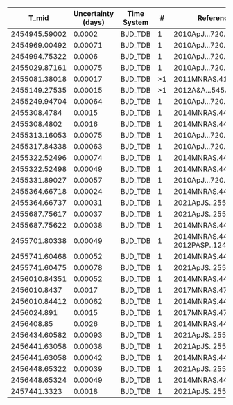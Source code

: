 |T_mid|Uncertainty (days)           |Time System|#                                            |Reference                           |
|-----|-----------------------------|-----------|---------------------------------------------|------------------------------------|
|2454945.59002|0.0002                       |BJD_TDB    |1                                            |2010ApJ...720..337S                 |
|2454969.00492|0.00071                      |BJD_TDB    |1                                            |2010ApJ...720..337S                 |
|2454994.75322|0.0006                       |BJD_TDB    |1                                            |2010ApJ...720..337S                 |
|2455029.87161|0.00075                      |BJD_TDB    |1                                            |2010ApJ...720..337S                 |
|2455081.38018|0.00017                      |BJD_TDB    |>1                                           |2011MNRAS.414.3023S                 |
|2455149.27535|0.00015                      |BJD_TDB    |>1                                           |2012A&A...545A..93S                 |
|2455249.94704|0.00064                      |BJD_TDB    |1                                            |2010ApJ...720..337S                 |
|2455308.4784|0.0015                       |BJD_TDB    |1                                            |2014MNRAS.444..776S                 |
|2455308.4802|0.0016                       |BJD_TDB    |1                                            |2014MNRAS.444..776S                 |
|2455313.16053|0.00075                      |BJD_TDB    |1                                            |2010ApJ...720..337S                 |
|2455317.84338|0.00063                      |BJD_TDB    |1                                            |2010ApJ...720..337S                 |
|2455322.52496|0.00074                      |BJD_TDB    |1                                            |2014MNRAS.444..776S                 |
|2455322.52498|0.00049                      |BJD_TDB    |1                                            |2014MNRAS.444..776S                 |
|2455331.89027|0.00057                      |BJD_TDB    |1                                            |2010ApJ...720..337S                 |
|2455364.66718|0.00024                      |BJD_TDB    |1                                            |2014MNRAS.444..776S                 |
|2455364.66737|0.00031                      |BJD_TDB    |1                                            |2021ApJS..255...15W                 |
|2455687.75617|0.00037                      |BJD_TDB    |1                                            |2021ApJS..255...15W                 |
|2455687.75622|0.00038                      |BJD_TDB    |1                                            |2014MNRAS.444..776S                 |
|2455701.80338|0.00049                      |BJD_TDB    |1                                            |2014MNRAS.444..776S; 2012PASP..124..212S|
|2455741.60468|0.00052                      |BJD_TDB    |1                                            |2014MNRAS.444..776S                 |
|2455741.60475|0.00078                      |BJD_TDB    |1                                            |2021ApJS..255...15W                 |
|2456010.84351|0.00052                      |BJD_TDB    |1                                            |2014MNRAS.444..776S                 |
|2456010.8437|0.0017                       |BJD_TDB    |1                                            |2017MNRAS.472.3871T                 |
|2456010.84412|0.00062                      |BJD_TDB    |1                                            |2014MNRAS.444..776S                 |
|2456024.891|0.0015                       |BJD_TDB    |1                                            |2017MNRAS.472.3871T                 |
|2456408.85|0.0026                       |BJD_TDB    |1                                            |2014MNRAS.444..776S                 |
|2456434.60582|0.00093                      |BJD_TDB    |1                                            |2021ApJS..255...15W                 |
|2456441.63058|0.00038                      |BJD_TDB    |1                                            |2021ApJS..255...15W                 |
|2456441.63058|0.00042                      |BJD_TDB    |1                                            |2014MNRAS.444..776S                 |
|2456448.65322|0.00039                      |BJD_TDB    |1                                            |2021ApJS..255...15W                 |
|2456448.65324|0.00049                      |BJD_TDB    |1                                            |2014MNRAS.444..776S                 |
|2457441.3323|0.0018                       |BJD_TDB    |1                                            |2021ApJS..255...15W                 |
